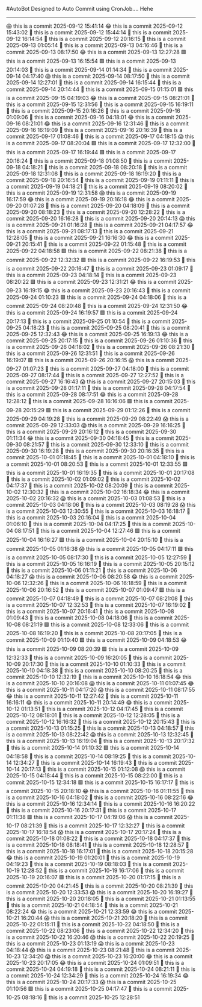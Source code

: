 #AutoBot Designed to Auto Commit using CronJob.... Hehe

-----------------------------------------------------------------------------

😱 this is a commit 2025-09-12 15:41:14
😂 this is a commit 2025-09-12 15:43:02
🙈 this is a commit 2025-09-12 15:44:14
🤖 this is a commit 2025-09-12 16:14:54
🙈 this is a commit 2025-09-12 20:16:15
🤖 this is a commit 2025-09-13 01:05:14
🙈 this is a commit 2025-09-13 04:16:46
🙏 this is a commit 2025-09-13 08:17:50
😂 this is a commit 2025-09-13 12:27:28
🟩 this is a commit 2025-09-13 16:15:54
🟩 this is a commit 2025-09-13 20:14:03
👻 this is a commit 2025-09-14 01:14:34
🙈 this is a commit 2025-09-14 04:17:40
😱 this is a commit 2025-09-14 08:17:50
👻 this is a commit 2025-09-14 12:27:01
🤖 this is a commit 2025-09-14 16:15:44
🙏 this is a commit 2025-09-14 20:14:44
👿 this is a commit 2025-09-15 01:15:01
🟩 this is a commit 2025-09-15 04:19:03
😂 this is a commit 2025-09-15 08:21:01
👿 this is a commit 2025-09-15 12:31:56
🐐 this is a commit 2025-09-15 16:19:11
👻 this is a commit 2025-09-15 20:16:26
💩 this is a commit 2025-09-16 01:09:06
🐐 this is a commit 2025-09-16 04:18:01
😂 this is a commit 2025-09-16 08:21:01
😂 this is a commit 2025-09-16 12:31:46
🐐 this is a commit 2025-09-16 16:19:09
👻 this is a commit 2025-09-16 20:16:39
👻 this is a commit 2025-09-17 01:08:46
🙈 this is a commit 2025-09-17 04:18:15
😱 this is a commit 2025-09-17 08:20:04
🟩 this is a commit 2025-09-17 12:32:00
👻 this is a commit 2025-09-17 16:19:44
🟩 this is a commit 2025-09-17 20:16:24
💩 this is a commit 2025-09-18 01:08:50
🙈 this is a commit 2025-09-18 04:18:21
👿 this is a commit 2025-09-18 08:20:18
🙈 this is a commit 2025-09-18 12:31:08
🐐 this is a commit 2025-09-18 16:19:20
🐐 this is a commit 2025-09-18 20:16:54
🙏 this is a commit 2025-09-19 01:11:11
🙏 this is a commit 2025-09-19 04:18:21
🙈 this is a commit 2025-09-19 08:20:02
🐐 this is a commit 2025-09-19 12:31:58
😱 this is a commit 2025-09-19 16:17:59
😂 this is a commit 2025-09-19 20:16:18
😂 this is a commit 2025-09-20 01:07:28
🙈 this is a commit 2025-09-20 04:18:09
🤖 this is a commit 2025-09-20 08:18:23
👻 this is a commit 2025-09-20 12:28:22
🤖 this is a commit 2025-09-20 16:16:28
👻 this is a commit 2025-09-20 20:14:13
😱 this is a commit 2025-09-21 01:16:28
👿 this is a commit 2025-09-21 04:17:57
😂 this is a commit 2025-09-21 08:17:13
🤖 this is a commit 2025-09-21 12:28:05
💩 this is a commit 2025-09-21 16:16:30
😂 this is a commit 2025-09-21 20:15:41
🤖 this is a commit 2025-09-22 01:15:48
🤖 this is a commit 2025-09-22 04:18:58
🟩 this is a commit 2025-09-22 08:21:38
🐐 this is a commit 2025-09-22 12:32:32
🟩 this is a commit 2025-09-22 16:19:53
🤖 this is a commit 2025-09-22 20:16:47
🤖 this is a commit 2025-09-23 01:09:17
🙈 this is a commit 2025-09-23 04:18:14
🐐 this is a commit 2025-09-23 08:20:22
🟩 this is a commit 2025-09-23 12:31:21
😂 this is a commit 2025-09-23 16:19:15
😂 this is a commit 2025-09-23 20:16:43
💩 this is a commit 2025-09-24 01:10:23
🟩 this is a commit 2025-09-24 04:18:06
💩 this is a commit 2025-09-24 08:20:48
🐐 this is a commit 2025-09-24 12:31:50
😂 this is a commit 2025-09-24 16:19:57
🟩 this is a commit 2025-09-24 20:17:13
🙏 this is a commit 2025-09-25 01:10:54
🙏 this is a commit 2025-09-25 04:18:23
👿 this is a commit 2025-09-25 08:20:41
👿 this is a commit 2025-09-25 12:32:43
😂 this is a commit 2025-09-25 16:19:13
😂 this is a commit 2025-09-25 20:17:15
🐐 this is a commit 2025-09-26 01:10:36
🤖 this is a commit 2025-09-26 04:18:02
🙈 this is a commit 2025-09-26 08:21:30
🙏 this is a commit 2025-09-26 12:31:51
👻 this is a commit 2025-09-26 16:19:07
🟩 this is a commit 2025-09-26 20:16:15
😱 this is a commit 2025-09-27 01:07:23
🐐 this is a commit 2025-09-27 04:18:00
💩 this is a commit 2025-09-27 08:17:44
🤖 this is a commit 2025-09-27 12:27:52
🙈 this is a commit 2025-09-27 16:16:43
😱 this is a commit 2025-09-27 20:15:03
💩 this is a commit 2025-09-28 01:17:11
💩 this is a commit 2025-09-28 04:17:54
👿 this is a commit 2025-09-28 08:17:51
😂 this is a commit 2025-09-28 12:28:12
🙏 this is a commit 2025-09-28 16:16:06
🟩 this is a commit 2025-09-28 20:15:29
🟩 this is a commit 2025-09-29 01:12:26
🐐 this is a commit 2025-09-29 04:19:28
🙈 this is a commit 2025-09-29 08:22:49
😱 this is a commit 2025-09-29 12:33:03
😱 this is a commit 2025-09-29 16:16:25
🤖 this is a commit 2025-09-29 20:16:12
🤖 this is a commit 2025-09-30 01:11:34
😂 this is a commit 2025-09-30 04:18:45
👻 this is a commit 2025-09-30 08:21:57
🙏 this is a commit 2025-09-30 12:33:10
🙏 this is a commit 2025-09-30 16:19:28
🙈 this is a commit 2025-09-30 20:16:35
🐐 this is a commit 2025-10-01 01:18:45
🙏 this is a commit 2025-10-01 04:18:10
💩 this is a commit 2025-10-01 08:20:53
🙈 this is a commit 2025-10-01 12:33:55
🟩 this is a commit 2025-10-01 16:19:35
👿 this is a commit 2025-10-01 20:17:08
🐐 this is a commit 2025-10-02 01:09:02
🙏 this is a commit 2025-10-02 04:17:37
👻 this is a commit 2025-10-02 08:20:09
🙈 this is a commit 2025-10-02 12:30:32
💩 this is a commit 2025-10-02 16:18:34
😂 this is a commit 2025-10-02 20:16:32
😱 this is a commit 2025-10-03 01:08:53
🤖 this is a commit 2025-10-03 04:18:06
🐐 this is a commit 2025-10-03 08:19:28
😱 this is a commit 2025-10-03 12:30:55
👻 this is a commit 2025-10-03 16:18:17
👿 this is a commit 2025-10-03 20:16:04
💩 this is a commit 2025-10-04 01:06:10
👿 this is a commit 2025-10-04 04:17:25
👻 this is a commit 2025-10-04 08:17:51
🤖 this is a commit 2025-10-04 12:27:46
🟩 this is a commit 2025-10-04 16:16:27
🟩 this is a commit 2025-10-04 20:15:10
💩 this is a commit 2025-10-05 01:16:38
😱 this is a commit 2025-10-05 04:17:11
🟩 this is a commit 2025-10-05 08:17:30
🤖 this is a commit 2025-10-05 12:27:59
👻 this is a commit 2025-10-05 16:16:19
💩 this is a commit 2025-10-05 20:15:12
🙈 this is a commit 2025-10-06 01:11:21
🤖 this is a commit 2025-10-06 04:18:27
😱 this is a commit 2025-10-06 08:20:58
😂 this is a commit 2025-10-06 12:32:26
🙏 this is a commit 2025-10-06 16:18:59
👻 this is a commit 2025-10-06 20:16:52
👿 this is a commit 2025-10-07 01:09:47
🟩 this is a commit 2025-10-07 04:18:49
🙏 this is a commit 2025-10-07 08:21:08
🤖 this is a commit 2025-10-07 12:32:53
🐐 this is a commit 2025-10-07 16:19:02
💩 this is a commit 2025-10-07 20:16:41
🤖 this is a commit 2025-10-08 01:09:43
🐐 this is a commit 2025-10-08 04:18:06
👻 this is a commit 2025-10-08 08:21:19
🟩 this is a commit 2025-10-08 12:33:06
👿 this is a commit 2025-10-08 16:19:20
🤖 this is a commit 2025-10-08 20:17:05
👻 this is a commit 2025-10-09 01:10:40
🟩 this is a commit 2025-10-09 04:18:53
😂 this is a commit 2025-10-09 08:20:39
🟩 this is a commit 2025-10-09 12:32:33
👿 this is a commit 2025-10-09 16:20:05
🙈 this is a commit 2025-10-09 20:17:30
🙈 this is a commit 2025-10-10 01:10:33
🤖 this is a commit 2025-10-10 04:18:38
👿 this is a commit 2025-10-10 08:20:25
👻 this is a commit 2025-10-10 12:32:19
🙏 this is a commit 2025-10-10 16:18:54
😂 this is a commit 2025-10-10 20:16:08
😱 this is a commit 2025-10-11 01:07:45
😂 this is a commit 2025-10-11 04:17:20
😱 this is a commit 2025-10-11 08:17:55
😂 this is a commit 2025-10-11 12:27:42
👿 this is a commit 2025-10-11 16:16:11
😂 this is a commit 2025-10-11 20:14:49
😂 this is a commit 2025-10-12 01:13:51
🙏 this is a commit 2025-10-12 04:17:45
🙏 this is a commit 2025-10-12 08:18:01
🙈 this is a commit 2025-10-12 12:28:05
👿 this is a commit 2025-10-12 16:16:32
🙏 this is a commit 2025-10-12 20:15:43
🙏 this is a commit 2025-10-13 01:15:25
👿 this is a commit 2025-10-13 04:18:57
💩 this is a commit 2025-10-13 08:22:42
😱 this is a commit 2025-10-13 12:32:45
🙈 this is a commit 2025-10-13 16:19:04
👻 this is a commit 2025-10-13 20:17:32
🙏 this is a commit 2025-10-14 01:10:32
🟩 this is a commit 2025-10-14 04:18:58
💩 this is a commit 2025-10-14 08:19:25
🙏 this is a commit 2025-10-14 12:34:27
👻 this is a commit 2025-10-14 16:19:43
🐐 this is a commit 2025-10-14 20:17:13
🙏 this is a commit 2025-10-15 01:12:08
😱 this is a commit 2025-10-15 04:18:44
🙏 this is a commit 2025-10-15 08:22:00
🐐 this is a commit 2025-10-15 12:34:18
🟩 this is a commit 2025-10-15 16:17:17
🐐 this is a commit 2025-10-15 20:18:10
😂 this is a commit 2025-10-16 01:11:55
💩 this is a commit 2025-10-16 04:18:02
👿 this is a commit 2025-10-16 08:22:16
😂 this is a commit 2025-10-16 12:34:14
🐐 this is a commit 2025-10-16 16:20:22
🙈 this is a commit 2025-10-16 20:17:31
🐐 this is a commit 2025-10-17 01:11:38
🟩 this is a commit 2025-10-17 04:19:06
😱 this is a commit 2025-10-17 08:21:39
🤖 this is a commit 2025-10-17 12:32:27
💩 this is a commit 2025-10-17 16:18:54
😱 this is a commit 2025-10-17 20:17:24
💩 this is a commit 2025-10-18 01:08:22
🙈 this is a commit 2025-10-18 04:17:37
🐐 this is a commit 2025-10-18 08:18:41
💩 this is a commit 2025-10-18 12:28:57
🐐 this is a commit 2025-10-18 16:17:01
🙏 this is a commit 2025-10-18 20:15:28
😂 this is a commit 2025-10-19 01:20:01
👿 this is a commit 2025-10-19 04:19:23
🙏 this is a commit 2025-10-19 08:18:03
👻 this is a commit 2025-10-19 12:28:52
🐐 this is a commit 2025-10-19 16:17:06
💩 this is a commit 2025-10-19 20:16:07
🟩 this is a commit 2025-10-20 01:17:15
👿 this is a commit 2025-10-20 04:21:45
👿 this is a commit 2025-10-20 08:21:39
🐐 this is a commit 2025-10-20 12:33:53
😱 this is a commit 2025-10-20 16:19:27
🐐 this is a commit 2025-10-20 20:18:05
👿 this is a commit 2025-10-21 01:13:55
🐐 this is a commit 2025-10-21 04:18:54
👿 this is a commit 2025-10-21 08:22:24
😂 this is a commit 2025-10-21 12:33:59
😂 this is a commit 2025-10-21 16:20:44
😱 this is a commit 2025-10-21 20:18:20
🤖 this is a commit 2025-10-22 01:15:11
🙏 this is a commit 2025-10-22 04:18:50
🙏 this is a commit 2025-10-22 08:23:06
👻 this is a commit 2025-10-22 12:34:20
👻 this is a commit 2025-10-22 16:20:46
😱 this is a commit 2025-10-22 20:19:25
🙈 this is a commit 2025-10-23 01:13:19
😱 this is a commit 2025-10-23 04:18:44
😱 this is a commit 2025-10-23 08:21:48
💩 this is a commit 2025-10-23 12:34:20
😱 this is a commit 2025-10-23 16:20:00
😂 this is a commit 2025-10-23 20:17:05
😂 this is a commit 2025-10-24 01:09:51
🙈 this is a commit 2025-10-24 04:19:18
🙏 this is a commit 2025-10-24 08:21:11
👿 this is a commit 2025-10-24 12:34:29
👻 this is a commit 2025-10-24 16:19:34
😂 this is a commit 2025-10-24 20:17:33
😱 this is a commit 2025-10-25 01:10:56
🟩 this is a commit 2025-10-25 04:17:47
🙈 this is a commit 2025-10-25 08:18:16
🙈 this is a commit 2025-10-25 12:28:51
